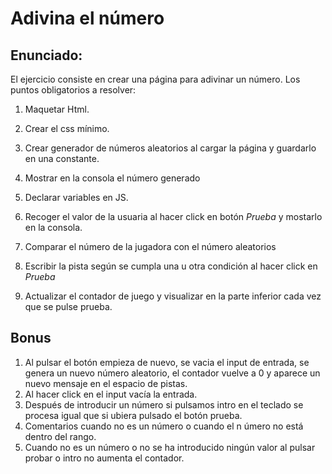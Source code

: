 # **Adivina el número**

## Enunciado:

El ejercicio consiste en crear una página para adivinar un número. Los puntos obligatorios a resolver:

1. Maquetar Html.

2. Crear el css mínimo.

3. Crear generador de números aleatorios al cargar la página y guardarlo en una constante.

4. Mostrar en la consola el número generado

5. Declarar variables en JS.

6. Recoger el valor de la usuaria al hacer click en botón _Prueba_ y mostarlo en la consola.

7. Comparar el número de la jugadora con el número aleatorios

8. Escribir la pista según se cumpla una u otra condición al hacer click en _Prueba_

9. Actualizar el contador de juego y visualizar en la parte inferior cada vez que se pulse prueba.

## Bonus

1. Al pulsar el botón empieza de nuevo, se vacia el input de entrada, se genera un nuevo número aleatorio, el contador vuelve a 0 y aparece un nuevo mensaje en el espacio de pistas.
2. Al hacer click en el input vacía la entrada.
3. Después de introducir un número si pulsamos intro en el teclado se procesa igual que si ubiera pulsado el botón prueba.
4. Comentarios cuando no es un número o cuando el n
   úmero no está dentro del rango.
5. Cuando no es un número o no se ha introducido ningún valor al pulsar probar o intro no aumenta el contador.

